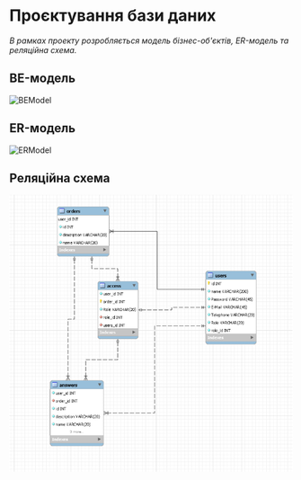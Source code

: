 # Проєктування бази даних

*В рамках проекту розробляється модель бізнес-об'єктів, ER-модель та реляційна схема.*

## BE-модель

![BEModel](http://www.plantuml.com/plantuml/proxy?idx=0&src=https://raw.githubusercontent.com/shrufus/media_content_analysis/master/src/uml/BEmodel)

## ER-модель

![ERModel](http://www.plantuml.com/plantuml/proxy?idx=0&src=https://raw.githubusercontent.com/shrufus/media_content_analysis/master/src/uml/ERModel)

## Реляційна схема 

![BDModel](../design/BDmodel.png) 
